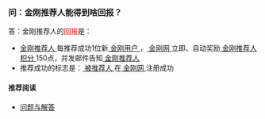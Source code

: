 ### 问：金刚推荐人能得到啥回报？

答：金刚推荐人的<font color="Red">回报</font>是：
- [ 金刚推荐人 ](https://a2zitpro.github.io/web/推荐人)每推荐成功1位新[ 金刚用户 ](https://a2zitpro.github.io/web/金刚用户)，[ 金刚网 ](https://a2zitpro.github.io/web/金刚中文网)立即、自动奖励[ 金刚推荐人 ](https://a2zitpro.github.io/web/推荐人)[ 积分 ](https://a2zitpro.github.io/web/积分)150点，并发邮件告知[ 金刚推荐人 ](https://a2zitpro.github.io/web/推荐人)
- 推荐成功的标志是：[ 被推荐人 ](https://a2zitpro.github.io/web/)在[ 金刚网 ](https://a2zitpro.github.io/web/金刚中文网)注册成功


#### 推荐阅读
- [ 问题与解答 ](https://a2zitpro.github.io/web/问题与解答)
